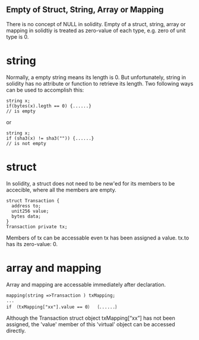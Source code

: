 ## Empty of Struct, String, Array or Mapping

There is no concept of NULL in solidity. Empty of a struct, string, array or mapping in solidtiy is treated as zero-value of each type, e.g. zero of unit type is 0.

# string
Normally, a empty string means its length is 0. But unfortunately, string in solidity has no attribute or function to retrieve its length. Two following ways can be used to accomplish this:
```
string x;
if(bytes(x).legth == 0) {......}
// is empty
```
or 
```
string x; 
if (sha3(x) != sha3("")) {......}
// is not empty
```

# struct
In solidity, a struct does not need to be new'ed for its members to be accecible, where all the members are empty.
```
struct Transaction {
  address to;
  unit256 value;
  bytes data;
}
Transaction private tx;
```
Members of tx can be accessable even tx has been assigned a value. tx.to has its zero-value: 0.

# array and mapping
Array and mapping are accessable immediately after declaration.
```
mapping(string =>Transaction ) txMapping;
...
if （txMapping["xx"].value == 0） ｛......｝
```
Although the Transaction struct object txMapping[“xx”] has not been assigned, the 'value' member of this 'virtual' object can be accessed directly.


